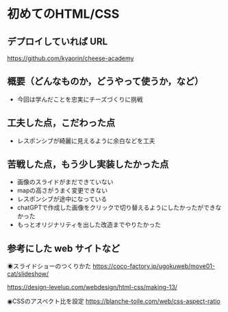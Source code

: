 # 初めてのHTML/CSS

## デプロイしていれば URL

https://github.com/kyaorin/cheese-academy


## 概要（どんなものか，どうやって使うか，など）

- 今回は学んだことを忠実にチーズづくりに挑戦

## 工夫した点，こだわった点
- レスポンシブが綺麗に見えるように余白などを工夫

## 苦戦した点，もう少し実装したかった点
- 画像のスライドがまだできていない
- mapの高さがうまく変更できない
- レスポンシブが途中になっている
- chatGPTで作成した画像をクリックで切り替えるようにしたかったができなかった
- もっとオリジナリティを出した改造までやりたかった

## 参考にした web サイトなど

◉スライドショーのつくりかた
https://coco-factory.jp/ugokuweb/move01-cat/slideshow/

https://design-levelup.com/webdesign/html-css/making-13/

◉CSSのアスペクト比を設定
https://blanche-toile.com/web/css-aspect-ratio
